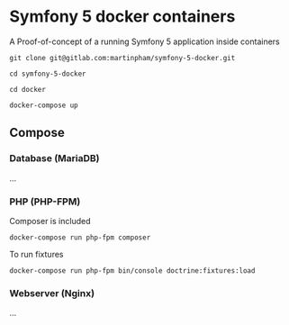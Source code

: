 # Symfony 5 docker containers

A Proof-of-concept of a running Symfony 5 application inside containers

```
git clone git@gitlab.com:martinpham/symfony-5-docker.git

cd symfony-5-docker

cd docker

docker-compose up
```

## Compose

### Database (MariaDB)

...

### PHP (PHP-FPM)

Composer is included

```
docker-compose run php-fpm composer 
```

To run fixtures

```
docker-compose run php-fpm bin/console doctrine:fixtures:load
```

### Webserver (Nginx)

...
